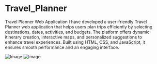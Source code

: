 # Travel_Planner

Travel Planner Web Application
I have developed a user-friendly Travel Planner web application that helps users plan trips efficiently by selecting destinations, dates, activities, and budgets. The platform offers dynamic itinerary creation, interactive maps, and personalized suggestions to enhance travel experiences. Built using HTML, CSS, and JavaScript, it ensures smooth performance and an engaging interface.

![Image](https://github.com/user-attachments/assets/281010c8-a1d2-4218-8caf-9be9361367ef)
![Image](https://github.com/user-attachments/assets/26f29214-7a30-44fb-b1bf-38ae4cb0ff0a)
